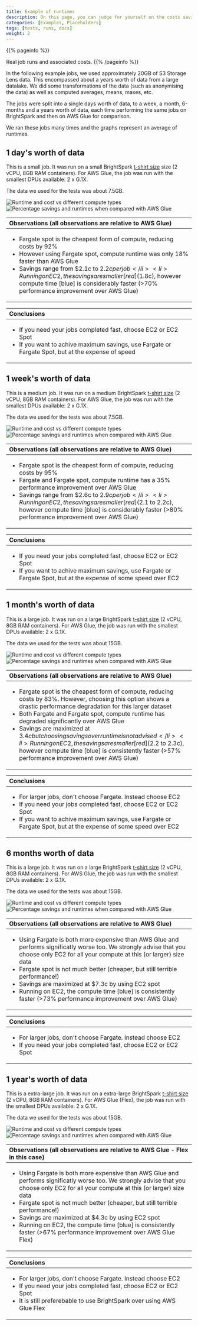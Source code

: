 ```yaml
---
title: Example of runtimes
description: On this page, you can judge for yourself on the costs savings and performance improvements 
categories: [Examples, Placeholders]
tags: [tests, runs, docs]
weight: 2
---
```


{{% pageinfo %}}

Real job runs and associated costs.
{{% /pageinfo %}}

In the following example jobs, we used approximately 20GB of S3 Storage Lens data. This encompassed about a years worth of data from a large datalake. We did some transformations of the data (such as anonymising the data) as well as computed averages, means, maxes, etc. 

The jobs were split into a single days worth of data, to a week, a month, 6-months and a years worth of data, each time performing the same jobs on BrightSpark and then on AWS Glue for comparison.

We ran these jobs many times and the graphs represent an average of runtimes.

## 1 day's worth of data

This is a small job. It was run on a small BrightSpark [t-shirt size](/brightspark_for_leaders/concepts#T-shirt-sizes) size (2 vCPU, 8GB RAM containers). For AWS Glue, the job was run with the smallest DPUs available: 2 x G.1X.

The data we used for the tests was about 7.5GB.

![Runtime and cost vs different compute types](/brightspark_for_leaders/runtime_results/storage-lens-1day-1.png) ![Percentage savings and runtimes when compared with AWS Glue](/brightspark_for_leaders/runtime_results/storage-lens-1day-2.png) 

| Observations (all observations are relative to AWS Glue) |
| :--- |
| <ul> <li>Fargate spot is the cheapest form of compute, reducing costs by 92%</li><li>However using Fargate spot, compute runtime was only 18% faster than AWS Glue</li><li>Savings range from $2.1c to $2.2c per job</li><li>Running on EC2, the savings are smaller [red] ($1.8c), however compute time [blue] is considerably faster (>70% performance improvement over AWS Glue)</li></ul> |

| Conclusions |
| :--- |
| <ul><li>If you need your jobs completed fast, choose EC2 or EC2 Spot</li><li>If you want to achive maximum savings, use Fargate or Fargate Spot, but at the expense of speed</li></ul> |

## 1 week's worth of data

This is a medium job. It was run on a medium BrightSpark [t-shirt size](/brightspark_for_leaders/concepts#T-shirt-sizes) (2 vCPU, 8GB RAM containers). For AWS Glue, the job was run with the smallest DPUs available: 2 x G.1X.

The data we used for the tests was about 7.5GB.

![Runtime and cost vs different compute types](/brightspark_for_leaders/runtime_results/storage-lens-1week-1.png) ![Percentage savings and runtimes when compared with AWS Glue](/brightspark_for_leaders/runtime_results/storage-lens-1week-2.png) 

| Observations (all observations are relative to AWS Glue) |
| :--- |
| <ul> <li>Fargate spot is the cheapest form of compute, reducing costs by 95%</li><li>Fargate and Fargate spot, compute runtime has a 35% performance improvement over AWS Glue</li><li>Savings range from $2.6c to $2.9c per job</li><li>Running on EC2, the savings are smaller [red] ($2.1 to 2.2c), however compute time [blue] is considerably faster (>80% performance improvement over AWS Glue)</li></ul> |

| Conclusions |
| :--- |
| <ul><li>If you need your jobs completed fast, choose EC2 or EC2 Spot</li><li>If you want to achive maximum savings, use Fargate or Fargate Spot, but at the expense of some speed over EC2</li></ul> |

## 1 month's worth of data

This is a large job. It was run on a large BrightSpark [t-shirt size](/brightspark_for_leaders/concepts#T-shirt-sizes) (2 vCPU, 8GB RAM containers). For AWS Glue, the job was run with the smallest DPUs available: 2 x G.1X.

The data we used for the tests was about 15GB.

![Runtime and cost vs different compute types](/brightspark_for_leaders/runtime_results/storage-lens-1month-1.png) ![Percentage savings and runtimes when compared with AWS Glue](/brightspark_for_leaders/runtime_results/storage-lens-1month-2.png) 

| Observations (all observations are relative to AWS Glue) |
| :--- |
| <ul> <li>Fargate spot is the cheapest form of compute, reducing costs by 83%. However, choosing this option shows a drastic performance degradation for this larger dataset</li><li>Both Fargate and Fargate spot, compute runtime has degraded significantly over AWS Glue</li><li>Savings are maximized at $3.4c but choosing savings over runtime is not advised</li><li>Running on EC2, the savings are smaller [red] ($2.2 to 2.3c), however compute time [blue] is consistently faster (>57% performance improvement over AWS Glue)</li></ul> |

| Conclusions |
| :--- |
| <ul><li>For larger jobs, don't choose Fargate. Instead choose EC2</li><li>If you need your jobs completed fast, choose EC2 or EC2 Spot</li><li>If you want to achive maximum savings, use Fargate or Fargate Spot, but at the expense of some speed over EC2</li></ul> |

## 6 months worth of data

This is a large job. It was run on a large BrightSpark [t-shirt size](/brightspark_for_leaders/concepts#T-shirt-sizes) (2 vCPU, 8GB RAM containers). For AWS Glue, the job was run with the smallest DPUs available: 2 x G.1X.

The data we used for the tests was about 15GB.

![Runtime and cost vs different compute types](/brightspark_for_leaders/runtime_results/storage-lens-6month-1.png) ![Percentage savings and runtimes when compared with AWS Glue](/brightspark_for_leaders/runtime_results/storage-lens-6month-2.png) 

| Observations (all observations are relative to AWS Glue) |
| :--- |
| <ul> <li>Using Fargate is both more expensive than AWS Glue and performs significatly worse too. We strongly advise that you choose only EC2 for all your compute at this (or larger) size data</li><li>Fargate spot is not much better (cheaper, but still terrible performance!)</li><li>Savings are maximized at $7.3c by using EC2 spot</li><li>Running on EC2, the compute time [blue] is consistently faster (>73% performance improvement over AWS Glue)</li></ul> |

| Conclusions |
| :--- |
| <ul><li>For larger jobs, don't choose Fargate. Instead choose EC2</li><li>If you need your jobs completed fast, choose EC2 or EC2 Spot</li></ul>

## 1 year's worth of data

This is a extra-large job. It was run on a extra-large BrightSpark [t-shirt size](/brightspark_for_leaders/concepts#T-shirt-sizes) (2 vCPU, 8GB RAM containers). For AWS Glue (Flex), the job was run with the smallest DPUs available: 2 x G.1X.

The data we used for the tests was about 15GB.

![Runtime and cost vs different compute types](/brightspark_for_leaders/runtime_results/storage-lens-1year-1.png) ![Percentage savings and runtimes when compared with AWS Glue](/brightspark_for_leaders/runtime_results/storage-lens-1year-2.png) 

| Observations (all observations are relative to AWS Glue - Flex in this case) |
| :--- |
| <ul> <li>Using Fargate is both more expensive than AWS Glue and performs significatly worse too. We strongly advise that you choose only EC2 for all your compute at this (or larger) size data</li><li>Fargate spot is not much better (cheaper, but still terrible performance!)</li><li>Savings are maximized at $4.3c by using EC2 spot</li><li>Running on EC2, the compute time [blue] is consistently faster (>67% performance improvement over AWS Glue Flex)</li></ul> |

| Conclusions |
| :--- |
| <ul><li>For larger jobs, don't choose Fargate. Instead choose EC2</li><li>If you need your jobs completed fast, choose EC2 or EC2 Spot</li><li>It is still preferebable to use BrightSpark over using AWS Glue Flex</li></ul>
